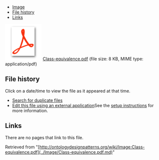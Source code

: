 * [Image](../Image/Class-equivalence.pdf.md#file)
* [File history](../Image/Class-equivalence.pdf.md#filehistory)
* [Links](../Image/Class-equivalence.pdf.md#filelinks)

[![](../skins/common/images/icons/fileicon-pdf.png)](../Image/Class-equivalence.pdf.md "Class-equivalence.pdf")
[Class-equivalence.pdf](../images/b/b1/Class-equivalence.pdf "Class-equivalence.pdf")‎  (file size: 8 KB, MIME type: application/pdf)





## File history

Click on a date/time to view the file as it appeared at that time.



  
* [Search for duplicate files](http://ontologydesignpatterns.org/wiki/Special:FileDuplicateSearch/Class-equivalence.pdf "Special:FileDuplicateSearch/Class-equivalence.pdf")
* [Edit this file using an external application](http://ontologydesignpatterns.org/wiki/index.php?title=Image:Class-equivalence.pdf&action=edit&externaledit=true&mode=file "Image:Class-equivalence.pdf")See the [setup instructions](http://www.mediawiki.org/wiki/Manual:External_editors "http://www.mediawiki.org/wiki/Manual:External_editors") for more information.

## Links



There are no pages that link to this file.




Retrieved from "[http://ontologydesignpatterns.org/wiki/Image:Class-equivalence.pdf](../Image/Class-equivalence.pdf.md)"